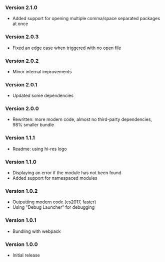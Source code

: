 ### Version 2.1.0
- Added support for opening multiple comma/space separated packages at once

### Version 2.0.3
- Fixed an edge case when triggered with no open file

### Version 2.0.2
- Minor internal improvements

### Version 2.0.1
- Updated some dependencies

### Version 2.0.0
- Rewritten: more modern code, almost no third-party dependencies, 98% smaller bundle

### Version 1.1.1
- Readme: using hi-res logo

### Version 1.1.0
- Displaying an error if the module has not been found
- Added support for namespaced modules

### Version 1.0.2
- Outputting modern code (es2017, faster)
- Using "Debug Launcher" for debugging

### Version 1.0.1
- Bundling with webpack

### Version 1.0.0
- Initial release
